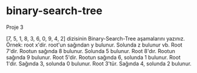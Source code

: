 # binary-search-tree

Proje 3

[7, 5, 1, 8, 3, 6, 0, 9, 4, 2] dizisinin Binary-Search-Tree aşamalarını yazınız.
Örnek: root x'dir. root'un sağından y bulunur. Solunda z bulunur vb.
Root 7'dir. Rootun sağında 8 bulunur. Solunda 5 bulunur.
Root 8'dır. Rootun sağında 9 bulunur.
Root 5'dir. Rootun sağında 6, solunda 1 bulunur.
Root 1'dir. Sağında 3, solunda 0 bulunur.
Root 3'tür. Sağında 4, solunda 2 bulunur.
